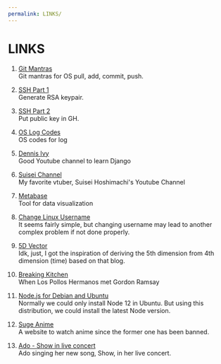 ```yaml
---
permalink: LINKS/
---
```


# LINKS

1. [Git Mantras](https://osp4diss.vlsm.org/osp-119.html)<br>
Git mantras for OS pull, add, commit, push.

2. [SSH Part 1](https://osp4diss.vlsm.org/osp-110.html)<br>
Generate RSA keypair.

3. [SSH Part 2](https://osp4diss.vlsm.org/osp-111.html)<br>
Put public key in GH.

4. [OS Log Codes](https://osp4diss.vlsm.org/ETC/logCodes.txt)<br>
OS codes for log

5. [Dennis Ivy](https://www.youtube.com/c/DennisIvy)<br>
Good Youtube channel to learn Django

6. [Suisei Channel](https://www.youtube.com/@HoshimachiSuisei)<br>
My favorite vtuber, Suisei Hoshimachi's Youtube Channel

7. [Metabase](https://www.metabase.com)<br>
Tool for data visualization

8. [Change Linux Username](https://www.linuxuprising.com/2019/04/how-to-change-username-on-ubuntu-debian.html)<br>
It seems fairly simple, but changing username may lead to another complex problem if not done properly.

9. [5D Vector](https://3d.bk.tudelft.nl/projects/geo5d/)<br>
Idk, just, I got the inspiration of deriving the 5th dimension from 4th dimension (time) based on that blog.

10. [Breaking Kitchen](https://youtube.com/playlist?list=PLDrM0Ni-Vp2xTu1Wp05P-pLfCxBKCqyVH&si=QkRR8gneHiuAY-Ed)<br>
When Los Pollos Hermanos met Gordon Ramsay

11. [Node.js for Debian and Ubuntu](https://github.com/nodesource/distributions#debian-and-ubuntu-based-distributions)<br>
Normally we could only install Node 12 in Ubuntu. But using this distribution, we could install the latest Node version.

12. [Suge Anime](https://animesuge.to)<br>
A website to watch anime since the former one has been banned.

13. [Ado - Show in live concert](https://youtu.be/Igr6jQJEoNs?si=VMnQHkh9oQkCjeSZ)<br>
Ado singing her new song, Show, in her live concert.
